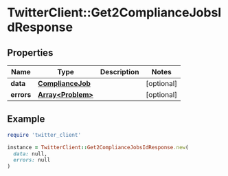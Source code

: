 # TwitterClient::Get2ComplianceJobsIdResponse

## Properties

| Name | Type | Description | Notes |
| ---- | ---- | ----------- | ----- |
| **data** | [**ComplianceJob**](ComplianceJob.md) |  | [optional] |
| **errors** | [**Array&lt;Problem&gt;**](Problem.md) |  | [optional] |

## Example

```ruby
require 'twitter_client'

instance = TwitterClient::Get2ComplianceJobsIdResponse.new(
  data: null,
  errors: null
)
```

